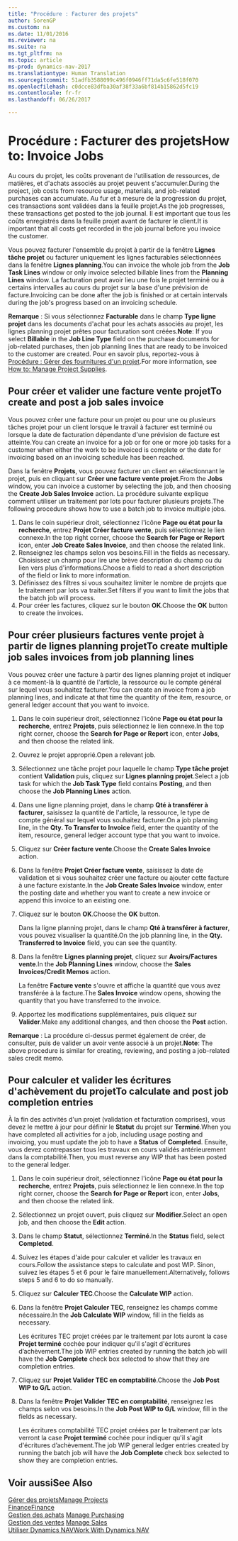 ```yaml
---
title: "Procédure : Facturer des projets"
author: SorenGP
ms.custom: na
ms.date: 11/01/2016
ms.reviewer: na
ms.suite: na
ms.tgt_pltfrm: na
ms.topic: article
ms-prod: dynamics-nav-2017
ms.translationtype: Human Translation
ms.sourcegitcommit: 51adfb3588099c496f0946ff71da5c6fe518f070
ms.openlocfilehash: c0dcce83dfba30af38f33a6bf814b15862d5fc19
ms.contentlocale: fr-fr
ms.lasthandoff: 06/26/2017

---
```


# <a name="how-to-invoice-jobs"></a><span data-ttu-id="b5f56-102">Procédure : Facturer des projets</span><span class="sxs-lookup"><span data-stu-id="b5f56-102">How to: Invoice Jobs</span></span>
<span data-ttu-id="b5f56-103">Au cours du projet, les coûts provenant de l'utilisation de ressources, de matières, et d'achats associés au projet peuvent s'accumuler.</span><span class="sxs-lookup"><span data-stu-id="b5f56-103">During the project, job costs from resource usage, materials, and job-related purchases can accumulate.</span></span> <span data-ttu-id="b5f56-104">Au fur et à mesure de la progression du projet, ces transactions sont validées dans la feuille projet.</span><span class="sxs-lookup"><span data-stu-id="b5f56-104">As the job progresses, these transactions get posted to the job journal.</span></span> <span data-ttu-id="b5f56-105">Il est important que tous les coûts enregistrés dans la feuille projet avant de facturer le client.</span><span class="sxs-lookup"><span data-stu-id="b5f56-105">It is important that all costs get recorded in the job journal before you invoice the customer.</span></span>

<span data-ttu-id="b5f56-106">Vous pouvez facturer l'ensemble du projet à partir de la fenêtre **Lignes tâche projet** ou facturer uniquement les lignes facturables sélectionnées dans la fenêtre **Lignes planning**.</span><span class="sxs-lookup"><span data-stu-id="b5f56-106">You can invoice the whole job from the **Job Task Lines** window or only invoice selected billable lines from the **Planning Lines** window.</span></span> <span data-ttu-id="b5f56-107">La facturation peut avoir lieu une fois le projet terminé ou à certains intervalles au cours du projet sur la base d'une prévision de facture.</span><span class="sxs-lookup"><span data-stu-id="b5f56-107">Invoicing can be done after the job is finished or at certain intervals during the job's progress based on an invoicing schedule.</span></span>

<span data-ttu-id="b5f56-108">**Remarque** : Si vous sélectionnez **Facturable** dans le champ **Type ligne projet** dans les documents d'achat pour les achats associés au projet, les lignes planning projet prêtes pour facturation sont créées.</span><span class="sxs-lookup"><span data-stu-id="b5f56-108">**Note**: If you select **Billable** in the **Job Line Type** field on the purchase documents for job-related purchases, then job planning lines that are ready to be invoiced to the customer are created.</span></span> <span data-ttu-id="b5f56-109">Pour en savoir plus, reportez-vous à [Procédure : Gérer des fournitures d'un projet](projects-how-manage-project-supplies.md).</span><span class="sxs-lookup"><span data-stu-id="b5f56-109">For more information, see [How to: Manage Project Supplies](projects-how-manage-project-supplies.md).</span></span>

## <a name="to-create-and-post-a-job-sales-invoice"></a><span data-ttu-id="b5f56-110">Pour créer et valider une facture vente projet</span><span class="sxs-lookup"><span data-stu-id="b5f56-110">To create and post a job sales invoice</span></span>  
<span data-ttu-id="b5f56-111">Vous pouvez créer une facture pour un projet ou pour une ou plusieurs tâches projet pour un client lorsque le travail à facturer est terminé ou lorsque la date de facturation dépendante d'une prévision de facture est atteinte.</span><span class="sxs-lookup"><span data-stu-id="b5f56-111">You can create an invoice for a job or for one or more job tasks for a customer when either the work to be invoiced is complete or the date for invoicing based on an invoicing schedule has been reached.</span></span>

<span data-ttu-id="b5f56-112">Dans la fenêtre **Projets**, vous pouvez facturer un client en sélectionnant le projet, puis en cliquant sur **Créer une facture vente projet**.</span><span class="sxs-lookup"><span data-stu-id="b5f56-112">From the **Jobs** window, you can invoice a customer by selecting the job, and then choosing the **Create Job Sales Invoice** action.</span></span> <span data-ttu-id="b5f56-113">La procédure suivante explique comment utiliser un traitement par lots pour facturer plusieurs projets.</span><span class="sxs-lookup"><span data-stu-id="b5f56-113">The following procedure shows how to use a batch job to invoice multiple jobs.</span></span>  

1. <span data-ttu-id="b5f56-114">Dans le coin supérieur droit, sélectionnez l'icône **Page ou état pour la recherche**, entrez **Projet Créer facture vente**, puis sélectionnez le lien connexe.</span><span class="sxs-lookup"><span data-stu-id="b5f56-114">In the top right corner, choose the **Search for Page or Report** icon, enter **Job Create Sales Invoice**, and then choose the related link.</span></span>  
2. <span data-ttu-id="b5f56-115">Renseignez les champs selon vos besoins.</span><span class="sxs-lookup"><span data-stu-id="b5f56-115">Fill in the fields as necessary.</span></span> <span data-ttu-id="b5f56-116">Choisissez un champ pour lire une brève description du champ ou du lien vers plus d'informations.</span><span class="sxs-lookup"><span data-stu-id="b5f56-116">Choose a field to read a short description of the field or link to more information.</span></span>
3. <span data-ttu-id="b5f56-117">Définissez des filtres si vous souhaitez limiter le nombre de projets que le traitement par lots va traiter.</span><span class="sxs-lookup"><span data-stu-id="b5f56-117">Set filters if you want to limit the jobs that the batch job will process.</span></span>
3. <span data-ttu-id="b5f56-118">Pour créer les factures, cliquez sur le bouton **OK**.</span><span class="sxs-lookup"><span data-stu-id="b5f56-118">Choose the **OK** button to create the invoices.</span></span>  

## <a name="to-create-multiple-job-sales-invoices-from-job-planning-lines"></a><span data-ttu-id="b5f56-119">Pour créer plusieurs factures vente projet à partir de lignes planning projet</span><span class="sxs-lookup"><span data-stu-id="b5f56-119">To create multiple job sales invoices from job planning lines</span></span>  
<span data-ttu-id="b5f56-120">Vous pouvez créer une facture à partir des lignes planning projet et indiquer à ce moment-là la quantité de l'article, la ressource ou le compte général sur lequel vous souhaitez facturer.</span><span class="sxs-lookup"><span data-stu-id="b5f56-120">You can create an invoice from a job planning lines, and indicate at that time the quantity of the item, resource, or general ledger account that you want to invoice.</span></span>

1. <span data-ttu-id="b5f56-121">Dans le coin supérieur droit, sélectionnez l'icône **Page ou état pour la recherche**, entrez **Projets**, puis sélectionnez le lien connexe.</span><span class="sxs-lookup"><span data-stu-id="b5f56-121">In the top right corner, choose the **Search for Page or Report** icon, enter **Jobs**, and then choose the related link.</span></span>
2. <span data-ttu-id="b5f56-122">Ouvrez le projet approprié.</span><span class="sxs-lookup"><span data-stu-id="b5f56-122">Open a relevant job.</span></span>
3. <span data-ttu-id="b5f56-123">Sélectionnez une tâche projet pour laquelle le champ **Type tâche projet** contient **Validation** puis, cliquez sur **Lignes planning projet**.</span><span class="sxs-lookup"><span data-stu-id="b5f56-123">Select a job task for which the **Job Task Type** field contains **Posting**, and then choose the **Job Planning Lines** action.</span></span>  
4. <span data-ttu-id="b5f56-124">Dans une ligne planning projet, dans le champ **Qté à transférer à facturer**, saisissez la quantité de l'article, la ressource, le type de compte général sur lequel vous souhaitez facturer.</span><span class="sxs-lookup"><span data-stu-id="b5f56-124">On a job planning line, in the **Qty. To Transfer to Invoice** field, enter the quantity of the item, resource, general ledger account type that you want to invoice.</span></span>  
5. <span data-ttu-id="b5f56-125">Cliquez sur **Créer facture vente**.</span><span class="sxs-lookup"><span data-stu-id="b5f56-125">Choose the **Create Sales Invoice** action.</span></span>
6. <span data-ttu-id="b5f56-126">Dans la fenêtre **Projet Créer facture vente**, saisissez la date de validation et si vous souhaitez créer une facture ou ajouter cette facture à une facture existante.</span><span class="sxs-lookup"><span data-stu-id="b5f56-126">In the **Job Create Sales Invoice** window, enter the posting date and whether you want to create a new invoice or append this invoice to an existing one.</span></span>
7. <span data-ttu-id="b5f56-127">Cliquez sur le bouton **OK**.</span><span class="sxs-lookup"><span data-stu-id="b5f56-127">Choose the **OK** button.</span></span>

    <span data-ttu-id="b5f56-128">Dans la ligne planning projet, dans le champ **Qté à transférer à facturer**, vous pouvez visualiser la quantité.</span><span class="sxs-lookup"><span data-stu-id="b5f56-128">On the job planning line, in the **Qty. Transferred to Invoice** field, you can see the quantity.</span></span>

8. <span data-ttu-id="b5f56-129">Dans la fenêtre **Lignes planning projet**, cliquez sur **Avoirs/Factures vente**.</span><span class="sxs-lookup"><span data-stu-id="b5f56-129">In the **Job Planning Lines** window, choose the **Sales Invoices/Credit Memos** action.</span></span>

    <span data-ttu-id="b5f56-130">La fenêtre **Facture vente** s'ouvre et affiche la quantité que vous avez transférée à la facture.</span><span class="sxs-lookup"><span data-stu-id="b5f56-130">The **Sales Invoice** window opens, showing the quantity that you have transferred to the invoice.</span></span>  
9. <span data-ttu-id="b5f56-131">Apportez les modifications supplémentaires, puis cliquez sur **Valider**.</span><span class="sxs-lookup"><span data-stu-id="b5f56-131">Make any additional changes, and then choose the **Post** action.</span></span>

<span data-ttu-id="b5f56-132">**Remarque** : La procédure ci-dessus permet également de créer, de consulter, puis de valider un avoir vente associé à un projet.</span><span class="sxs-lookup"><span data-stu-id="b5f56-132">**Note**: The above procedure is similar for creating, reviewing, and posting a job-related sales credit memo.</span></span>

## <a name="to-calculate-and-post-job-completion-entries"></a><span data-ttu-id="b5f56-133">Pour calculer et valider les écritures d'achèvement du projet</span><span class="sxs-lookup"><span data-stu-id="b5f56-133">To calculate and post job completion entries</span></span>  
<span data-ttu-id="b5f56-134">À la fin des activités d'un projet (validation et facturation comprises), vous devez le mettre à jour pour définir le **Statut** du projet sur **Terminé**.</span><span class="sxs-lookup"><span data-stu-id="b5f56-134">When you have completed all activities for a job, including usage posting and invoicing, you must update the job to have a **Status** of **Completed**.</span></span> <span data-ttu-id="b5f56-135">Ensuite, vous devez contrepasser tous les travaux en cours validés antérieurement dans la comptabilité.</span><span class="sxs-lookup"><span data-stu-id="b5f56-135">Then, you must reverse any WIP that has been posted to the general ledger.</span></span>

1. <span data-ttu-id="b5f56-136">Dans le coin supérieur droit, sélectionnez l'icône **Page ou état pour la recherche**, entrez **Projets**, puis sélectionnez le lien connexe.</span><span class="sxs-lookup"><span data-stu-id="b5f56-136">In the top right corner, choose the **Search for Page or Report** icon, enter **Jobs**, and then choose the related link.</span></span>  
2. <span data-ttu-id="b5f56-137">Sélectionnez un projet ouvert, puis cliquez sur **Modifier**.</span><span class="sxs-lookup"><span data-stu-id="b5f56-137">Select an open job, and then choose the **Edit** action.</span></span>
3. <span data-ttu-id="b5f56-138">Dans le champ **Statut**, sélectionnez **Terminé**.</span><span class="sxs-lookup"><span data-stu-id="b5f56-138">In the **Status** field, select **Completed**.</span></span>
4. <span data-ttu-id="b5f56-139">Suivez les étapes d'aide pour calculer et valider les travaux en cours.</span><span class="sxs-lookup"><span data-stu-id="b5f56-139">Follow the assistance steps to calculate and post WIP.</span></span> <span data-ttu-id="b5f56-140">Sinon, suivez les étapes 5 et 6 pour le faire manuellement.</span><span class="sxs-lookup"><span data-stu-id="b5f56-140">Alternatively, follows steps 5 and 6 to do so manually.</span></span>  
5. <span data-ttu-id="b5f56-141">Cliquez sur **Calculer TEC**.</span><span class="sxs-lookup"><span data-stu-id="b5f56-141">Choose the **Calculate WIP** action.</span></span>
6. <span data-ttu-id="b5f56-142">Dans la fenêtre **Projet Calculer TEC**, renseignez les champs comme nécessaire.</span><span class="sxs-lookup"><span data-stu-id="b5f56-142">In the **Job Calculate WIP** window, fill in the fields as necessary.</span></span>  

     <span data-ttu-id="b5f56-143">Les écritures TEC projet créées par le traitement par lots auront la case **Projet terminé** cochée pour indiquer qu'il s'agit d'écritures d’achèvement.</span><span class="sxs-lookup"><span data-stu-id="b5f56-143">The job WIP entries created by running the batch job will have the **Job Complete** check box selected to show that they are completion entries.</span></span>  

7. <span data-ttu-id="b5f56-144">Cliquez sur **Projet Valider TEC en comptabilité**.</span><span class="sxs-lookup"><span data-stu-id="b5f56-144">Choose the **Job Post WIP to G/L** action.</span></span>
8. <span data-ttu-id="b5f56-145">Dans la fenêtre **Projet Valider TEC en comptabilité**, renseignez les champs selon vos besoins.</span><span class="sxs-lookup"><span data-stu-id="b5f56-145">In the **Job Post WIP to G/L** window, fill in the fields as necessary.</span></span>  

     <span data-ttu-id="b5f56-146">Les écritures comptabilité TEC projet créées par le traitement par lots verront la case **Projet terminé** cochée pour indiquer qu'il s'agit d'écritures d’achèvement.</span><span class="sxs-lookup"><span data-stu-id="b5f56-146">The job WIP general ledger entries created by running the batch job will have the **Job Complete** check box selected to show they are completion entries.</span></span>

## <a name="see-also"></a><span data-ttu-id="b5f56-147">Voir aussi</span><span class="sxs-lookup"><span data-stu-id="b5f56-147">See Also</span></span>
[<span data-ttu-id="b5f56-148">Gérer des projets</span><span class="sxs-lookup"><span data-stu-id="b5f56-148">Manage Projects</span></span>](projects-manage-projects.md)  
[<span data-ttu-id="b5f56-149">Finance</span><span class="sxs-lookup"><span data-stu-id="b5f56-149">Finance</span></span>](finance-setup.md)  
<span data-ttu-id="b5f56-150">[Gestion des achats](purchasing-manage-purchasing.md)       </span><span class="sxs-lookup"><span data-stu-id="b5f56-150">[Manage Purchasing](purchasing-manage-purchasing.md)       </span></span>  
<span data-ttu-id="b5f56-151">[Gestion des ventes](sales-manage-sales.md)    </span><span class="sxs-lookup"><span data-stu-id="b5f56-151">[Manage Sales](sales-manage-sales.md)    </span></span>  
[<span data-ttu-id="b5f56-152">Utiliser Dynamics NAV</span><span class="sxs-lookup"><span data-stu-id="b5f56-152">Work With Dynamics NAV</span></span>](ui-work-product.md)  


